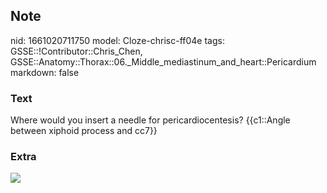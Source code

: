 ## Note
nid: 1661020711750
model: Cloze-chrisc-ff04e
tags: GSSE::!Contributor::Chris_Chen, GSSE::Anatomy::Thorax::06._Middle_mediastinum_and_heart::Pericardium
markdown: false

### Text
<div class="toggle">
  Where would you insert a needle for pericardiocentesis?
  {{c1::Angle between xiphoid process and cc7}}
</div>

### Extra
<img src="6-Figure3-1.png">
